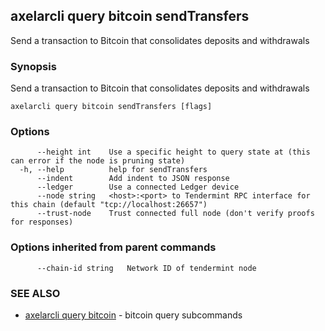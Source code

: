 ## axelarcli query bitcoin sendTransfers

Send a transaction to Bitcoin that consolidates deposits and withdrawals

### Synopsis

Send a transaction to Bitcoin that consolidates deposits and withdrawals

```
axelarcli query bitcoin sendTransfers [flags]
```

### Options

```
      --height int    Use a specific height to query state at (this can error if the node is pruning state)
  -h, --help          help for sendTransfers
      --indent        Add indent to JSON response
      --ledger        Use a connected Ledger device
      --node string   <host>:<port> to Tendermint RPC interface for this chain (default "tcp://localhost:26657")
      --trust-node    Trust connected full node (don't verify proofs for responses)
```

### Options inherited from parent commands

```
      --chain-id string   Network ID of tendermint node
```

### SEE ALSO

- [axelarcli query bitcoin](axelarcli_query_bitcoin.md)	 - bitcoin query subcommands
